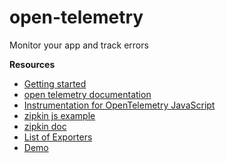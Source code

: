 # open-telemetry
Monitor your app and track errors

**Resources**
- [Getting started](https://opentelemetry.io/docs/languages/js/getting-started/nodejs/)
- [open telemetry documentation](https://opentelemetry.io/docs/languages/js/exporters/)
- [Instrumentation for OpenTelemetry JavaScript](https://opentelemetry.io/docs/languages/js/instrumentation/)
- [zipkin js example](https://github.com/openzipkin/zipkin-js-example)
- [zipkin doc](https://zipkin.io/pages/tracers_instrumentation)
- [List of Exporters](https://opentelemetry.io/ecosystem/registry/?component=exporter&language=js)
- [Demo](https://opentelemetry.io/docs/demo/)
